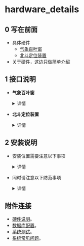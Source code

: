 # hardware_details

## 0 写在前面
- 具体硬件
  - [气象百叶窗](./books/JXBS-3001-BYX.doc)
  - [北斗定位装置](./books/HS6601.pdf)
- 关于硬件，这边只做简单介绍

## 1 接口说明
- **气象百叶窗**
  <details>
  <summary>详情</summary>  
        
    **气象百叶窗实物如下**  
    ![Image text](./images/0.jpg) 
    ![Image text](./images/1.jpg)  

    **note：**
  - 电源接口为宽电压电源输入 12-24V 均可。485 信号线接线时注意 A/B 两条线不能接反，总线上多台设备间地址不能冲突
  - 出厂默认提供0.6米长线材 ，客户可根据需要按需延长线材或者顺次接线。
  </details>


- **北斗定位装置**
  <details>
  <summary>详情</summary>  
        
    **北斗接口定义**

    |编号|端子定义|说明|
    |:---:|:---:|:---:|
    |1|电源适配器接口|输入 5~28V 直流电源|
    |2|天线|SMA 天线接口|
    |3|VCC|输出电源正极，与电源适配器接口联通|
    |4|GND|输出电源负极|
    |5|485 A|RS485 总线的A|
    |6|485 B|RS485 总线的B|
    |7|PWR 指示灯|电源指示灯，上电常亮|
    |8|RUN 指示灯|运行指示灯，正常运行时亮 1 秒，灭 1 秒|
    |9|TXD 指示灯|发送指示灯，向 RS485/RS232 总线接发送数据时闪烁|
    |10|RXD 指示灯|接收指示灯，从 RS485/RS232 总线接收到数据时闪烁|
    |11|PPS|秒脉冲指示灯	定位无效时常亮；定位有效后，每秒闪烁一次|
    |12|按键|长按 5 秒，开始恢复出厂设置，同时 RUN 运行指示灯快闪，完成后，运行指示灯正常闪烁。出厂设置为：地址为 1，串口通信 9600/8/One/None。|
    
    **北斗实物图**  
    ![Image text](./images/2.jpg) 
  </details>

## 2 安装说明
- 安装位置需要注意以下事项
  <details>
  <summary>详情</summary>

  - 变送器应尽量水平安防，保证安装垂直于水平面。
  - 安装高度为人体坐高或主要要求测量的环境区域。
  </details>
  
- 同时请注意以下防范事项
  <details>
  <summary>详情</summary>  
  
  - 避免在易于传热且会直接造成与待测区域产生温差的地带安装，否则会造成温湿度测量不准确。
  - 安装在环境稳定的区域,避免直接光照,远离窗口及空调、暖气等设备,避免直对窗口、房门。
  - 尽量远离大功率干扰设备，以免造成测量的不准确,如变频器、电机等。
  </details>

## 附件连接
- [硬件说明](./hw_details.md)。
- [数据库配置](./db_config.md)。
- [系统测试](./system_test.md)。
- [系统常见问题](./Q&A.md)。


